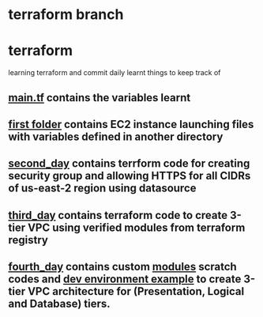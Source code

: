 # terraform branch
# terraform
learning terraform and commit daily learnt things to keep track of
## [main.tf](https://github.com/deesirouss/terraform/blob/main/main.tf) contains the variables learnt
## [first folder](https://github.com/deesirouss/terraform/tree/main/first) contains EC2 instance launching files with variables defined in another directory
## [second_day](https://github.com/deesirouss/terraform/tree/main/second_day) contains terrform code for creating security group and allowing HTTPS for all CIDRs of us-east-2 region using datasource
## [third_day](https://github.com/deesirouss/terraform/tree/main/third_day) contains terraform code to create 3-tier VPC using verified modules from terraform registry
## [fourth_day](https://github.com/deesirouss/terraform/tree/main/fourth_day) contains custom [modules](https://github.com/deesirouss/terraform/tree/main/fourth_day/modules/vpc) scratch codes and [dev environment example](https://github.com/deesirouss/terraform/tree/main/fourth_day) to create 3-tier VPC architecture for (Presentation, Logical and Database) tiers.
